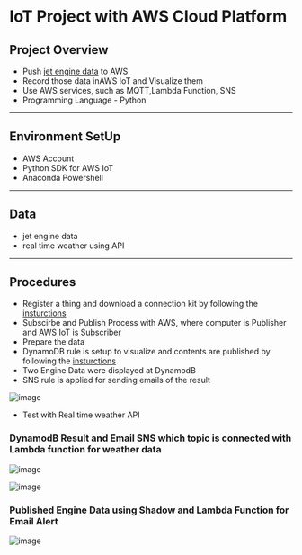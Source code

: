 # IoT Project with AWS Cloud Platform

## Project Overview

* Push [jet engine data](https://ti.arc.nasa.gov/tech/dash/groups/pcoe/prognostic-data-repository/#turbofan) to AWS
* Record those data inAWS IoT and Visualize them
* Use AWS services, such as MQTT,Lambda Function, SNS
* Programming Language - Python
_____________________________________________________________________________________________________________
## Environment SetUp

* AWS Account
* Python SDK for AWS IoT
* Anaconda Powershell 
____________________________________________________________________________________________
## Data
* jet engine data
* real time weather using API
_______________________________________________________________
## Procedures

* Register a thing and download a connection kit by following the [insturctions](https://docs.aws.amazon.com/iot/latest/developerguide/what-is-aws-iot.html)
* Subscirbe and Publish Process with AWS, where computer is Publisher and AWS IoT is Subscriber
* Prepare the data
* DynamoDB rule is setup to visualize and contents are published by following the [insturctions](https://docs.aws.amazon.com/iot/latest/developerguide/what-is-aws-iot.html)
* Two Engine Data were displayed at DynamodB
* SNS rule is applied for sending emails of the result

![image](https://user-images.githubusercontent.com/50255936/110677678-66294380-8210-11eb-97e6-d920697c34fd.png)

* Test with Real time weather API

### DynamodB Result and Email SNS which topic is connected with Lambda function for weather data
![image](https://user-images.githubusercontent.com/50255936/110676998-991f0780-820f-11eb-971a-77a077a1c67f.png)

![image](https://user-images.githubusercontent.com/50255936/110677279-f3b86380-820f-11eb-819e-8b22663edb82.png)

### Published Engine Data using Shadow and Lambda Function for Email Alert

![image](https://user-images.githubusercontent.com/50255936/110677567-442fc100-8210-11eb-9fbd-53be8d83f7a8.png)

